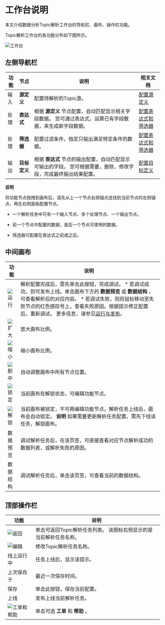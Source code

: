 工作台说明 
==========================

本文介绍数据分析Topic解析工作台的导航栏、画布、操作栏功能。

Topic解析工作台的各功能分布如下图所示。

![工作台](https://static-aliyun-doc.oss-accelerate.aliyuncs.com/assets/img/zh-CN/2898034161/p224684.png)

左侧导航栏 
--------------------------



| 功能 |    节点    |                                     说明                                      |                                 相关文档                                  |
|----|----------|-----------------------------------------------------------------------------|-----------------------------------------------------------------------|
| 输入 | **源定义**  | 配置待解析的Topic源。                                                               | [配置源定义](/cn.zh-CN/数据资产管理/Topic管理/配置数据解析/配置源定义.md)     |
| 处理 | **表达式**  | 根据 **源定义** 节点配置，自动匹配显示相关字段数据。 您可通过表达式，运算已有字段数据，来生成新字段数据。    | [配置表达式和筛选器](/cn.zh-CN/数据资产管理/Topic管理/配置数据解析/配置表达式.md) |
| 处理 | **筛选器**  | 配置过滤条件，指定只输出满足特定条件的数据。                                                      | [配置表达式和筛选器](/cn.zh-CN/数据资产管理/Topic管理/配置数据解析/配置表达式.md) |
| 输出 | **目标定义** | 根据 **表达式** 节点的输出配置，自动匹配显示可输出的字段。 您可根据需要，删除、修改字段，完成最终输出结果配置。 | [配置目标定义](/cn.zh-CN/数据资产管理/Topic管理/配置数据解析/配置目标定义.md)   |


**说明**

将功能节点拖拽到画布后，请先从上一个节点右侧锚点连线到当前节点的左侧锚点，再在右侧面板配置节点。

* 一个解析任务中可有一个输入节点、多个处理节点、一个输出节点。

  

* 前一个节点中配置的数据，是后一个节点可使用的数据。

  

* 筛选器可配置在表达式之前或之后。

  




中间画布 
-------------------------



|                                                  功能                                                  |                                                                                                                                                      说明                                                                                                                                                      |
|------------------------------------------------------------------------------------------------------|--------------------------------------------------------------------------------------------------------------------------------------------------------------------------------------------------------------------------------------------------------------------------------------------------------------|
| ![运行](https://static-aliyun-doc.oss-accelerate.aliyuncs.com/assets/img/zh-CN/9576389061/p199617.png) | 解析配置完成后，需先单击此按钮，完成调试。 * 若调试成功，则可发布上线。单击画布下方的 **数据预览** 或 **数据结构** ，可查看解析后的对应内容。   * 若调试失败，则将鼠标移动至失败节点的红色感叹号上，查看失败原因。根据提示修正配置后，重新调试。    更多信息，请参见[运行与发布](/cn.zh-CN/数据资产管理/Topic管理/运行与发布.md)。 |
| ![扩大](https://static-aliyun-doc.oss-accelerate.aliyuncs.com/assets/img/zh-CN/9576389061/p199615.png) | 放大画布比例。                                                                                                                                                                                                                                                                                                      |
| ![缩小](https://static-aliyun-doc.oss-accelerate.aliyuncs.com/assets/img/zh-CN/9576389061/p199622.png) | 缩小画布比例。                                                                                                                                                                                                                                                                                                      |
| ![剧中](https://static-aliyun-doc.oss-accelerate.aliyuncs.com/assets/img/zh-CN/9576389061/p199649.png) | 自动调整画布中所有节点位置。                                                                                                                                                                                                                                                                                               |
| ![锁定](https://static-aliyun-doc.oss-accelerate.aliyuncs.com/assets/img/zh-CN/9576389061/p199653.png) | 当前画布在解锁状态，可编辑功能节点。                                                                                                                                                                                                                                                                                           |
| ![解锁](https://static-aliyun-doc.oss-accelerate.aliyuncs.com/assets/img/zh-CN/9576389061/p199656.png) | 当前画布被锁定，不可再编辑功能节点。解析任务上线后，画布会自动锁定。 **说明** 如果需要更新解析任务配置，需先下线该任务，解锁画布。                                                                                                                                                                                                                         |
| 数据预览                                                                                                 | 调试解析任务后，在该页签，可直接查看对应节点解析成功的数据列表，或解析失败的原因。                                                                                                                                                                                                                                                                    |
| 数据结构                                                                                                 | 调试解析任务后，单击该页签，可查看当前的数据结构。                                                                                                                                                                                                                                                                                    |



顶部操作栏 
--------------------------



|                                                   功能                                                    |                          说明                          |
|---------------------------------------------------------------------------------------------------------|------------------------------------------------------|
| ![返回](https://static-aliyun-doc.oss-accelerate.aliyuncs.com/assets/img/zh-CN/9576389061/p199665.png)    | 单击可返回Topic解析任务列表。 该图标右侧显示的是当前解析任务名称。 |
| ![编辑](https://static-aliyun-doc.oss-accelerate.aliyuncs.com/assets/img/zh-CN/9576389061/p199666.png)    | 修改Topic解析任务名称。                                       |
| 线上运行中                                                                                                   | 任务上线后，显示该提示。                                         |
| 上次保存于                                                                                                   | 最近一次保存时间。                                            |
| 保存                                                                                                      | 单击此按钮，保存当前配置。                                        |
| 上线                                                                                                      | 发布上线当前解析任务。                                          |
| ![工单和帮助](https://static-aliyun-doc.oss-accelerate.aliyuncs.com/assets/img/zh-CN/9500070161/p224686.png) | 单击可选 **工单** 和 **帮助** 。                               |


